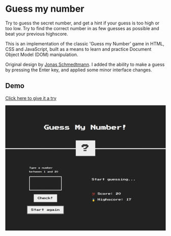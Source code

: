 # Guess my number

Try to guess the secret number, and get a hint if your guess is too high or too low. Try to find the correct number in as few guesses as possible and beat your previous highscore.



This is an implementation of the classic 'Guess my Number' game in HTML, CSS and JavaScript, built as a means to learn and practice Document Object Model (DOM) manipulation.

Original design by [Jonas Schmedtmann](https://github.com/jonasschmedtmann). I added the ability to make a guess by pressing the Enter key, and applied some minor interface changes.

## Demo

[Click here to give it a try](https://msgaspar.github.io/guess-my-number-game)

![Guess my name demo](demo.gif)
